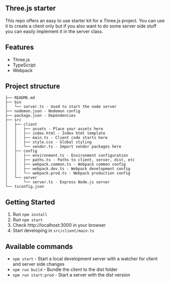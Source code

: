 ## Three.js starter ##
This repo offers an easy to use starter kit for a Three.js project. You
can use it to create a client only but if you also want to do some 
server side stuff you can easily implement it in the server class.

## Features ##
* Three.js
* TypeScript
* Webpack

## Project structure ##
```
├── README.md
├── bin
│   └── server.ts - Used to start the node server
├── nodemon.json - Nodemon config
├── package.json - Dependencies
├── src
│   ├── client
│   │   ├── assets - Place your assets here
│   │   ├── index.html - Index html template
│   │   ├── main.ts - Client code starts here
│   │   ├── style.css - Global styling
│   │   └── vendor.ts - Import vendor packages here
│   ├── config
│   │   ├── environment.ts - Environment configuration
│   │   ├── paths.ts - Paths to client, server, dist, etc
│   │   ├── webpack.common.ts - Webpack common config
│   │   ├── webpack.dev.ts - Webpack development config
│   │   └── webpack.prod.ts - Webpack production config
│   └── server
│       └── server.ts - Express Node.js server
└── tsconfig.json

```

## Getting Started ##
1. Run `npm install`
1. Run `npm start`
1. Check http://localhost:3000 in your browser
1. Start developing in `src/client/main.ts`

## Available commands ##
* `npm start` - Start a local development server with a watcher for 
client and server side changes
* `npm run build` - Bundle the client to the dist folder
* `npm run start:prod` - Start a server with the dist version
